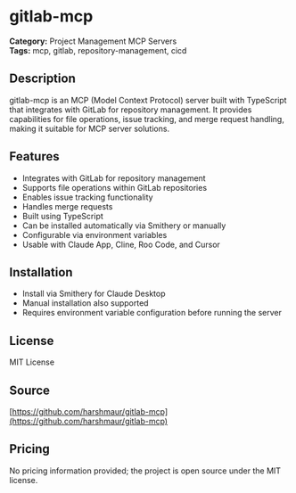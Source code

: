 # gitlab-mcp

**Category:** Project Management MCP Servers  
**Tags:** mcp, gitlab, repository-management, cicd

## Description

gitlab-mcp is an MCP (Model Context Protocol) server built with TypeScript that integrates with GitLab for repository management. It provides capabilities for file operations, issue tracking, and merge request handling, making it suitable for MCP server solutions.

## Features
- Integrates with GitLab for repository management
- Supports file operations within GitLab repositories
- Enables issue tracking functionality
- Handles merge requests
- Built using TypeScript
- Can be installed automatically via Smithery or manually
- Configurable via environment variables
- Usable with Claude App, Cline, Roo Code, and Cursor

## Installation
- Install via Smithery for Claude Desktop
- Manual installation also supported
- Requires environment variable configuration before running the server

## License
MIT License

## Source
[https://github.com/harshmaur/gitlab-mcp](https://github.com/harshmaur/gitlab-mcp)

## Pricing
No pricing information provided; the project is open source under the MIT license.